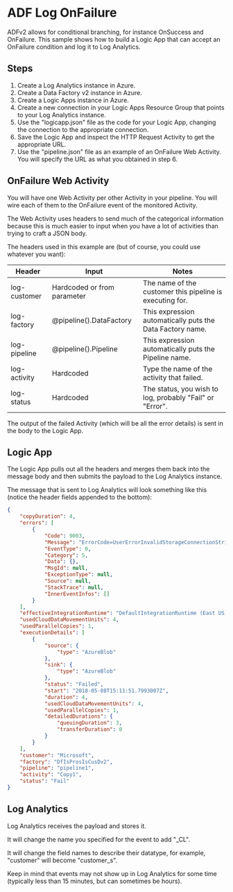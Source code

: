 # ADF Log OnFailure

ADFv2 allows for conditional branching, for instance OnSuccess and OnFailure. This sample shows how to build a Logic App that can accept an OnFailure condition and log it to Log Analytics.

## Steps

1. Create a Log Analytics instance in Azure.
2. Create a Data Factory v2 instance in Azure.
3. Create a Logic Apps instance in Azure.
4. Create a new connection in your Logic Apps Resource Group that points to your Log Analytics instance.
5. Use the "logicapp.json" file as the code for your Logic App, changing the connection to the appropriate connection.
6. Save the Logic App and inspect the HTTP Request Activity to get the appropriate URL.
7. Use the "pipeline.json" file as an example of an OnFailure Web Activity. You will specify the URL as what you obtained in step 6.

## OnFailure Web Activity

You will have one Web Activity per other Activity in your pipeline. You will wire each of them to the OnFailure event of the monitored Activity.

The Web Activity uses headers to send much of the categorical information because this is much easier to input when you have a lot of activities than trying to craft a JSON body.

The headers used in this example are (but of course, you could use whatever you want):

| Header       | Input                       | Notes                                                     |
| ------------ | ----------------------------|---------------------------------------------------------- |
| log-customer | Hardcoded or from parameter | The name of the customer this pipeline is executing for.  |
| log-factory  | @pipeline().DataFactory     | This expression automatically puts the Data Factory name. |
| log-pipeline | @pipeline().Pipeline        | This expression automatically puts the Pipeline name.     |
| log-activity | Hardcoded                   | Type the name of the activity that failed.                |
| log-status   | Hardcoded                   | The status, you wish to log, probably "Fail" or "Error".  |

The output of the failed Activity (which will be all the error details) is sent in the body to the Logic App.

## Logic App

The Logic App pulls out all the headers and merges them back into the message body and then submits the payload to the Log Analytics instance.

The message that is sent to Log Analytics will look something like this (notice the header fields appended to the bottom):

```json
{
    "copyDuration": 4,
    "errors": [
        {
            "Code": 9003,
            "Message": "ErrorCode=UserErrorInvalidStorageConnectionString,'Type=Microsoft.DataTransfer.Common.Shared.HybridDeliveryException,Message=Invalid storage connection string provided to &apos;UnknownLocation&apos;. Check the storage connection string in configuration.,Source=Microsoft.DataTransfer.Common,''Type=System.FormatException,Message=No valid combination of account information found.,Source=Microsoft.WindowsAzure.Storage,'",
            "EventType": 0,
            "Category": 5,
            "Data": {},
            "MsgId": null,
            "ExceptionType": null,
            "Source": null,
            "StackTrace": null,
            "InnerEventInfos": []
        }
    ],
    "effectiveIntegrationRuntime": "DefaultIntegrationRuntime (East US)",
    "usedCloudDataMovementUnits": 4,
    "usedParallelCopies": 1,
    "executionDetails": [
        {
            "source": {
                "type": "AzureBlob"
            },
            "sink": {
                "type": "AzureBlob"
            },
            "status": "Failed",
            "start": "2018-05-08T15:11:51.7993007Z",
            "duration": 4,
            "usedCloudDataMovementUnits": 4,
            "usedParallelCopies": 1,
            "detailedDurations": {
                "queuingDuration": 3,
                "transferDuration": 0
            }
        }
    ],
    "customer": "Microsoft",
    "factory": "DfIsProsIsCusDv2",
    "pipeline": "pipeline1",
    "activity": "Copy1",
    "status": "Fail"
}
```

## Log Analytics

Log Analytics receives the payload and stores it.

It will change the name you specified for the event to add "_CL".

It will change the field names to describe their datatype, for example, "customer" will become "customer_s".

Keep in mind that events may not show up in Log Analytics for some time (typically less than 15 minutes, but can sometimes be hours).